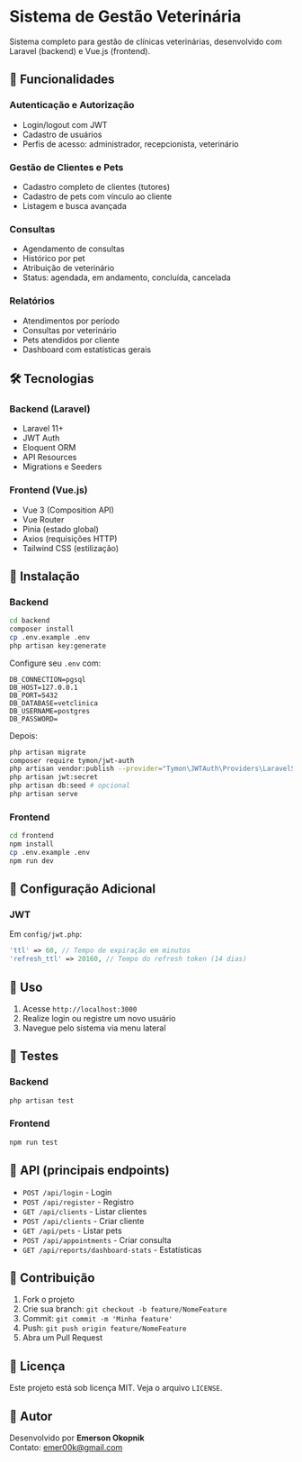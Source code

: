 # Sistema de Gestão Veterinária

Sistema completo para gestão de clínicas veterinárias, desenvolvido com Laravel (backend) e Vue.js (frontend).

## 🚀 Funcionalidades

### Autenticação e Autorização

- Login/logout com JWT
- Cadastro de usuários
- Perfis de acesso: administrador, recepcionista, veterinário

### Gestão de Clientes e Pets

- Cadastro completo de clientes (tutores)
- Cadastro de pets com vínculo ao cliente
- Listagem e busca avançada

### Consultas

- Agendamento de consultas
- Histórico por pet
- Atribuição de veterinário
- Status: agendada, em andamento, concluída, cancelada

### Relatórios

- Atendimentos por período
- Consultas por veterinário
- Pets atendidos por cliente
- Dashboard com estatísticas gerais

## 🛠️ Tecnologias

### Backend (Laravel)

- Laravel 11+
- JWT Auth
- Eloquent ORM
- API Resources
- Migrations e Seeders

### Frontend (Vue.js)

- Vue 3 (Composition API)
- Vue Router
- Pinia (estado global)
- Axios (requisições HTTP)
- Tailwind CSS (estilização)

## 📆 Instalação

### Backend

```bash
cd backend
composer install
cp .env.example .env
php artisan key:generate
```

Configure seu `.env` com:

```env
DB_CONNECTION=pgsql
DB_HOST=127.0.0.1
DB_PORT=5432
DB_DATABASE=vetclinica
DB_USERNAME=postgres
DB_PASSWORD=
```

Depois:

```bash
php artisan migrate
composer require tymon/jwt-auth
php artisan vendor:publish --provider="Tymon\JWTAuth\Providers\LaravelServiceProvider"
php artisan jwt:secret
php artisan db:seed # opcional
php artisan serve
```

### Frontend

```bash
cd frontend
npm install
cp .env.example .env
npm run dev
```

## 🔧 Configuração Adicional

### JWT

Em `config/jwt.php`:

```php
'ttl' => 60, // Tempo de expiração em minutos
'refresh_ttl' => 20160, // Tempo do refresh token (14 dias)
```

## 📱 Uso

1. Acesse `http://localhost:3000`
2. Realize login ou registre um novo usuário
3. Navegue pelo sistema via menu lateral

## 🔮 Testes

### Backend

```bash
php artisan test
```

### Frontend

```bash
npm run test
```

## 📃 API (principais endpoints)

- `POST /api/login` - Login
- `POST /api/register` - Registro
- `GET /api/clients` - Listar clientes
- `POST /api/clients` - Criar cliente
- `GET /api/pets` - Listar pets
- `POST /api/appointments` - Criar consulta
- `GET /api/reports/dashboard-stats` - Estatísticas

## 👥 Contribuição

1. Fork o projeto
2. Crie sua branch: `git checkout -b feature/NomeFeature`
3. Commit: `git commit -m 'Minha feature'`
4. Push: `git push origin feature/NomeFeature`
5. Abra um Pull Request

## 📄 Licença

Este projeto está sob licença MIT. Veja o arquivo `LICENSE`.

## 🤖 Autor

Desenvolvido por **Emerson Okopnik**\
Contato: [emer00k@gmail.com](mailto\:emer00k@gmail.com)

